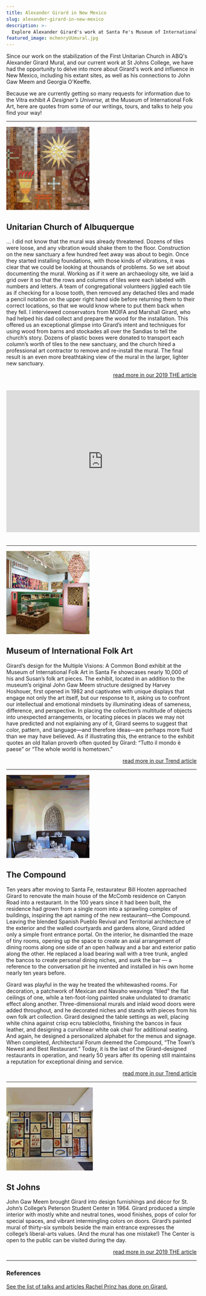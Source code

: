 ```yaml
---
title: Alexander Girard in New Mexico
slug: alexander-girard-in-new-mexico
description: >-
  Explore Alexander Girard's work at Santa Fe's Museum of International Folk Art, The Compound, St Johns College, and First Unitarian Church in Albuquerque.
featured_image: mchenryUUmural.jpg
---
```


Since our work on the stabilization of the First Unitarian Church in ABQ's Alexander Girard Mural, and our current work at St Johns College, we have had the opportunity to delve into more about Girard's work and influence in New Mexico, including his extant sites, as well as his connections to John Gaw Meem and Georgia O'Keeffe.

Because we are currently getting so many requests for information due to the Vitra exhibit _A Designer’s Universe,_ at the Museum of International Folk Art, here are quotes from some of our writings, tours, and talks to help you find your way!

<hr class="major" />

<img class="image left" src="/images/Girard_UnitarianMural.jpg" alt="Unitarian Mural" style="max-height: 220px;">

## Unitarian Church of Albuquerque

... I did not know that the mural was already threatened. Dozens of tiles were loose, and any vibration would shake them to the floor. Construction on the new sanctuary a few hundred feet away was about to begin. Once they started installing foundations, with those kinds of vibrations, it was clear that we could be looking at thousands of problems. So we set about documenting the mural. Working as if it were an archaeology site, we laid a grid over it so that the rows and columns of tiles were each labeled with numbers and letters. A team of congregational volunteers jiggled each tile as if checking for a loose tooth, then removed any detached tiles and made a pencil notation on the upper right hand side before returning them to their correct locations, so that we would know where to put them back when they fell. I interviewed conservators from MOIFA and Marshall Girard, who had helped his dad collect and prepare the wood for the installation. This offered us an exceptional glimpse into Girard’s intent and techniques for using wood from barns and stockades all over the Sandias to tell the church’s story. Dozens of plastic boxes were donated to transport each column’s worth of tiles to the new sanctuary, and the church hired a professional art contractor to remove and re-install the mural. The final result is an even more breathtaking view of the mural in the larger, lighter new sanctuary.

<p style="text-align: right;"><a href="https://themagsantafe.com/my-love-affair-with-sandros-ghosts-alexander-girards-legacy-in-new-mexico/">read more in our 2019 THE article</a></p>

<div class="videoWrapper" style="max-width: 900px; margin: 2rem auto;">
  <iframe width="512" height="376" src="https://www.youtube.com/embed/6S8_V-rGV4s" frameborder="0" marginwidth="0" marginheight="0" scrolling="no" seamless allowfullscreen></iframe>
</div>

<hr class="major" />

<img class="image left" src="/images/Girard_Moifa.jpg" alt="MOIFA Mural" style="max-height: 220px;">

## Museum of International Folk Art

Girard’s design for the Multiple Visions: A Common Bond exhibit at the Museum of International Folk Art in Santa Fe showcases nearly 10,000 of his and Susan’s folk art pieces. The exhibit, located in an addition to the museum’s original John Gaw Meem structure designed by Harvey Hoshouer, first opened in 1982 and captivates with unique displays that engage not only the art itself, but our response to it, asking us to confront our intellectual and emotional mindsets by illuminating ideas of sameness, difference, and perspective. In placing the collection’s multitude of objects into unexpected arrangements, or locating pieces in places we may not have predicted and not explaining any of it, Girard seems to suggest that color, pattern, and language—and therefore ideas—are perhaps more fluid than we may have believed. As if illustrating this, the entrance to the exhibit quotes an old Italian proverb often quoted by Girard: “Tutto il mondo è paese” or “The whole world is hometown.”

<p style="text-align: right;"><a href="https://archinia.com/files/trendgirardfinal.pdf">read more in our Trend article</a></p>

<hr class="major" />

<img class="image left" src="/images/Girard_Compound.jpg" alt="Compound Mural" style="max-height: 220px;">

## The Compound

Ten years after moving to Santa Fe, restaurateur Bill Hooten approached Girard to renovate the main house of the McComb residence on Canyon Road into a restaurant. In the 100 years since it had been built, the residence had grown from a single room into a sprawling complex of buildings, inspiring the apt naming of the new restaurant—the Compound. Leaving the blended Spanish Pueblo Revival and Territorial architecture of the exterior and the walled courtyards and gardens alone, Girard added only a simple front entrance portal. On the interior, he dismantled the maze of tiny rooms, opening up the space to create an axial arrangement of dining rooms along one side of an open hallway and a bar and exterior patio along the other. He replaced a load bearing wall with a tree trunk, angled the bancos to create personal dining niches, and sunk the bar — a reference to the conversation pit he invented and installed in his own home nearly ten years before.

Girard was playful in the way he treated the whitewashed rooms. For decoration, a patchwork of Mexican and Navaho weavings “tiled” the flat ceilings of one, while a ten-foot-long painted snake undulated to dramatic effect along another. Three-dimensional murals and inlaid wood doors were added throughout, and he decorated niches and stands with pieces from his own folk art collection. Girard designed the table settings as well, placing white china against crisp ecru tablecloths, finishing the bancos in faux leather, and designing a curvilinear white oak chair for additional seating. And again, he designed a personalized alphabet for the menus and signage. When completed, Architectural Forum deemed the Compound, “The Town’s Newest and Best Restaurant.” Today, it is the last of the Girard-designed restaurants in operation, and nearly 50 years after its opening still maintains a reputation for exceptional dining and service.

<p style="text-align: right;"><a href="https://archinia.com/files/trendgirardfinal.pdf">read more in our Trend article</a></p>

<hr class="major" />

<img class="image left" src="/images/Girard_StJohns_Mural.jpg" alt="St Johns Mural" style="max-height: 220px;">

## St Johns

John Gaw Meem brought Girard into design furnishings and décor for St. John’s College’s Peterson Student Center in 1964. Girard produced a simple interior with mostly white and neutral tones, wood finishes, pops of color for special spaces, and vibrant intermingling colors on doors. Girard’s painted mural of thirty-six symbols beside the main entrance expresses the college’s liberal-arts values. (And the mural has one mistake!) The Center is open to the public can be visited during the day.

<p style="text-align: right;"><a href="https://themagsantafe.com/my-love-affair-with-sandros-ghosts-alexander-girards-legacy-in-new-mexico/">read more in our 2019 THE article</a></p>

<hr class="major" />

### References

<a href="https://archinia.com/about/talks">See the list of talks and articles Rachel Prinz has done on Girard.</a>

